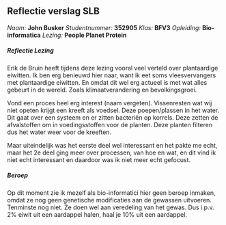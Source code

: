 ## Reflectie verslag SLB

*Naam:* **John Busker**
*Studentnummer:* **352905**
*Klas:* **BFV3**
*Opleiding:* **Bio-informatica**
*Lezing:* **People Planet Protein**

##### Reflectie Lezing
Erik de Bruin heeft tijdens deze lezing vooral veel verteld over plantaardige eiwitten. Ik ben erg benieuwd hier naar, want ik eet soms vleesvervangers met plantaardige eiwitten. En omdat dit wel erg actueel is met wat alles gebeurt in de wereld. Zoals klimaatverandering en bevolkingsgroei. 

Vond een proces heel erg interest (naam vergeten). Vissenresten wat wij niet opeten krijgt een kreeft als voedsel. Deze poepen/plassen in het water. Dit gaat over een systeem en er zitten bacteriën op korrels. Deze zetten de afvalstoffen om in voedingsstoffen voor de planten. Deze planten filteren dus het water weer voor de kreeften.

Maar uiteindelijk was het eerste deel wel interessant en het pakte me echt, maar het 2e deel ging meer over processen, van hoe en wat, en dit vind ik niet echt interessant en daardoor was ik niet meer echt gefocust. 

##### Beroep
Op dit moment zie ik mezelf als bio-informatici hier geen beroep inmaken, omdat ze nog geen genetische modificaties aan de gewassen uitvoeren. Tenminste nog niet. Ze doen wel aan veredeling van het gewas. Dus i.p.v. 2% eiwit uit een aardappel halen, haal je 10% uit een aardappel.
